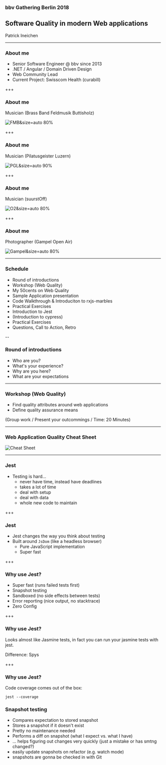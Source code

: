 ### bbv Gathering Berlin 2018

## Software Quality in modern Web applications

Patrick Ineichen

---

### About me

- Senior Software Engineer @ bbv since 2013
- .NET / Angular / Domain Driven Design
- Web Community Lead
- Current Project: Swisscom Health (curabill)

+++

### About me

Musician (Brass Band Feldmusik Buttisholz)

![FMB](assets/fmb.jpg)&size=auto 80%

+++

### About me

Musician (Pilatusgeister Luzern)

![PGL](assets/pgl.jpg)&size=auto 90%

+++

### About me

Musician (suurstOff)

![O2](assets/o2.jpg)&size=auto 80%

+++

### About me

Photographer (Gampel Open Air)

![Gampel](assets/gampel.jpg)&size=auto 80%

---

### Schedule

- Round of introductions
- Workshop (Web Quality)
- My 50cents on Web Quality
- Sample Application presentation
- Code Walkthrough & Introduciton to rxjs-marbles
- Practical Exercises
- Introduction to Jest
- (Introduction to cypress)
- Practical Exercises
- Questions, Call to Action, Retro

--

### Round of introductions

- Who are you?
- What's your experience?
- Why are you here?
- What are your expectations

---

### Workshop (Web Quality)

- Find quality attributes around web applications
- Define quality assurance means

(Group work / Present your outcommings / Time: 20 Minutes)

---

### Web Application Quality Cheat Sheet

![Cheat Sheet](assets/CheatSheet.jpg)

---

### Jest

- Testing is hard...
    - never have time, instead have deadlines
    - takes a lot of time
    - deal with setup
    - deal with data
    - whole new code to maintain

+++

### Jest

- Jest changes the way you think about testing
- Built around `JsDom` (like a headless browser)
    - Pure JavaScript implementation
    - Super fast

+++

### Why use Jest?

- Super fast (runs failed tests first)
- Snapshot testing
- Sandboxed (no side effects between tests)
- Error reporting (nice output, no stacktrace)
- Zero Config

+++

### Why use Jest?

Looks almost like Jasmine tests, in fact you can run your jasmine tests with jest.

Difference: Spys

+++

### Why use Jest?

Code coverage comes out of the box:

`jest --coverage`

### Snapshot testing

- Compares expectation to stored snapshot
- Stores a snapshot if it doesn't exist
- Pretty no maintenance needed
- Performs a diff on snapshot (what I expect vs. what I have)
- ... helps figuring out changes very quickly (just a mistake or has smtng changed?)
- easily update snapshots on refactor (e.g. watch mode)
- snapshots are gonna be checked in with Git